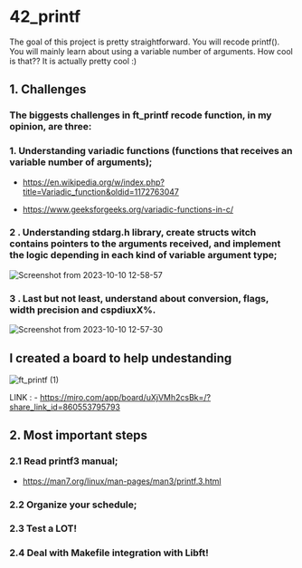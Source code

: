 # 42_printf
The goal of this project is pretty straightforward. You will recode printf(). You will mainly learn about using a variable number of arguments. How cool is that?? It is actually pretty cool :)

## 1. Challenges
<h3>The biggests challenges in ft_printf recode function, in my opinion, are three:</h3>

### 1. Understanding **variadic functions** (functions that receives an variable number of arguments);


- https://en.wikipedia.org/w/index.php?title=Variadic_function&oldid=1172763047

- https://www.geeksforgeeks.org/variadic-functions-in-c/


### 2 . Understanding stdarg.h library, create structs witch contains pointers to the arguments received, and implement the logic depending in each kind of variable argument type;

![Screenshot from 2023-10-10 12-58-57](https://github.com/pedromelocf/42_printf/assets/87016359/1c696bd7-cf31-4df7-b8d8-c66c51c22199)

### 3 . Last but not least, understand about conversion, flags, width precision and cspdiuxX%.

![Screenshot from 2023-10-10 12-57-30](https://github.com/pedromelocf/42_printf/assets/87016359/ea3f0339-52d3-46bc-bb86-88c83ccdb51e)

## I created a board to help undestanding

![ft_printf (1)](https://github.com/pedromelocf/42_printf/assets/87016359/b64202f3-ccf7-4f63-be0e-4a0ecd991415)

LINK : - https://miro.com/app/board/uXjVMh2csBk=/?share_link_id=860553795793


## 2. Most important steps

### 2.1 Read printf3 manual;

- https://man7.org/linux/man-pages/man3/printf.3.html

### 2.2 Organize your schedule;

### 2.3 Test a LOT!

### 2.4 Deal with Makefile integration with Libft!
